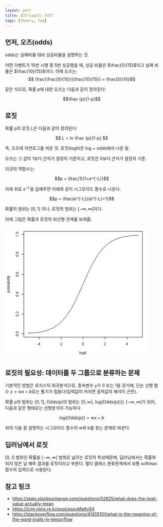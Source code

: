 ```yaml
---
layout: post
title: 로짓(Logit) 이란?
tags: [theory, faq]
---
```


## 먼저, 오즈(odds)
odds는 실패비율 대비 성공비율을 설명하는 것.

어떤 이벤트가 15번 시행 중 5번 성공했을 때, 성공 비율은 $\frac{5}{15}$이고 실패 비율은 $\frac{10}{15}$이다. 이때 오즈는:
$$ \frac{\frac{5}{15}}{\frac{10}{15}} = \frac{5}{10}$$

같은 식으로, 확률 p에 대한 오즈는 다음과 같이 정의된다:

$$\frac {p}{1-p}$$

## 로짓
확률 p의 로짓 L은 다음과 같이 정의된다:

$$ L = ln \frac {p}{1-p} $$

즉, 오즈에 자연로그를 씌운 것. 로짓(logit)은 log + odds에서 나온 말.

오즈는 그 값이 1보다 큰지가 결정의 기준이고, 로짓은 0보다 큰지가 결정의 기준.

이것의 역함수는:

$$p = \frac{1}{1+e^{-L}}$$

아래 위로 $e^{-L}$을 곱해주면 아래와 같이 시그모이드 함수로 나온다:

$$p = \frac{e^{-L}}{e^{-L}+1}$$

확률의 범위는 $[0, 1]$ 이나, 로짓의 범위는 $[-\infty, \infty ]$이다.

아래 그림은 확률과 로짓의 비선형 관계를 보여줌:

![](/assets/2019-11-20-13-25-17.png)

## 로짓의 필요성: 데이터를 두 그룹으로 분류하는 문제

기본적인 방법은 로지스틱 회귀분석으로, 종속변수 y가 0 또는 1을 갖기에, 단순 선형 함수 $y=wx+b$로는 풀기가 힘들다(입력값이 커지면 출력값의 해석이 곤란).

확률 p의 범위는 $[0, 1]$, Odds(p)의 범위는 $[0, \infty]$, log(Odds(p))는 $[-\infty, \infty]$가 되어, 다음과 같은 형태로는 선형분석이 가능하다.

$$log(Odds(p)) = wx + b$$

위의 식을 잘 설명하는 시그모이드 함수의 w와 b를 찾는 문제로 바꾼다.

## 딥러닝에서 로짓

$[0, 1]$ 범위인 확률을 $[-\infty, \infty]$ 범위로 넓히는 로짓의 특성때문에, 딥러닝에서는 확률화되지 않은 날 예측 결과를 로짓이라고 부른다. 멀티 클래스 분류문제에서 보통 softmax 함수의 입력으로 사용된다.

## 참고 링크
* <https://stats.stackexchange.com/questions/52825/what-does-the-logit-value-actually-mean>
* <https://icim.nims.re.kr/post/easyMath/64>
* <https://stackoverflow.com/questions/41455101/what-is-the-meaning-of-the-word-logits-in-tensorflow>
